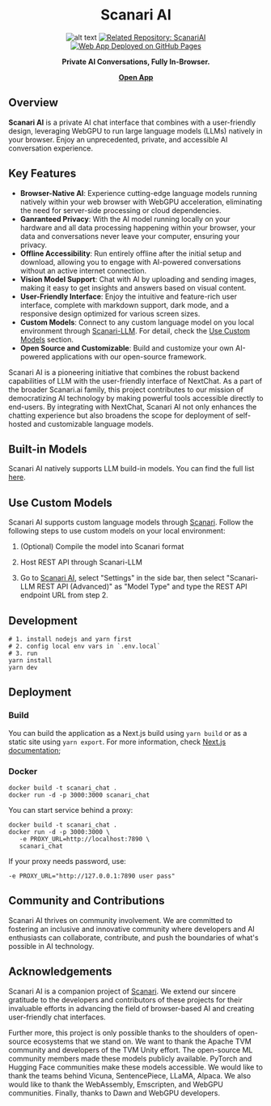 <div align="center">

# Scanari AI
![alt text](https://i.imgur.com/PIxxuOo.png)
<a href="https://github.com/scanari-ai/chat"><img alt="Related Repository: ScanariAI" src="https://img.shields.io/badge/Related_Repo-ScanariAI-fafbfc?logo=github"></a>
<a href="https://app.scanari.org/"><img alt="Web App Deployed on GitHub Pages" src="https://img.shields.io/badge/Web_App-Deployed-32a852?logo=pwa"></a>

**Private AI Conversations, Fully In-Browser.**

[**Open App**](https://app.scanari.org/)

</div>

## Overview

**Scanari AI** is a private AI chat interface that combines with a user-friendly design, leveraging WebGPU to run large language models (LLMs) natively in your browser. Enjoy an unprecedented, private, and accessible AI conversation experience.

## Key Features

- **Browser-Native AI**: Experience cutting-edge language models running natively within your web browser with WebGPU acceleration, eliminating the need for server-side processing or cloud dependencies.
- **Ganranteed Privacy**: With the AI model running locally on your hardware and all data processing happening within your browser, your data and conversations never leave your computer, ensuring your privacy.
- **Offline Accessibility**: Run entirely offline after the initial setup and download, allowing you to engage with AI-powered conversations without an active internet connection.
- **Vision Model Support**: Chat with AI by uploading and sending images, making it easy to get insights and answers based on visual content.
- **User-Friendly Interface**: Enjoy the intuitive and feature-rich user interface, complete with markdown support, dark mode, and a responsive design optimized for various screen sizes.
- **Custom Models**: Connect to any custom language model on you local environment through [Scanari-LLM](https://app.scanari.org). For detail, check the [Use Custom Models](#use-custom-models) section.
- **Open Source and Customizable**: Build and customize your own AI-powered applications with our open-source framework.

Scanari AI is a pioneering initiative that combines the robust backend capabilities of LLM with the user-friendly interface of NextChat. As a part of the broader Scanari.ai family, this project contributes to our mission of democratizing AI technology by making powerful tools accessible directly to end-users. By integrating with NextChat, Scanari AI not only enhances the chatting experience but also broadens the scope for deployment of self-hosted and customizable language models.

## Built-in Models

Scanari AI natively supports LLM build-in models. You can find the full list [here](https://github.com/scanari-ai/chat?tab=readme-ov-file#built-in-models).

## Use Custom Models

Scanari AI supports custom language models through [Scanari](https://app.scanari.org/). Follow the following steps to use custom models on your local environment:

1. (Optional) Compile the model into Scanari format

2. Host REST API through Scanari-LLM

3. Go to [Scanari AI](https://app.scanari.org/), select "Settings" in the side bar, then select "Scanari-LLM REST API (Advanced)" as "Model Type" and type the REST API endpoint URL from step 2.

## Development

```shell
# 1. install nodejs and yarn first
# 2. config local env vars in `.env.local`
# 3. run
yarn install
yarn dev
```

## Deployment

### Build

You can build the application as a Next.js build using `yarn build` or as a static site using `yarn export`. For more information, check [Next.js documentation](https://nextjs.org/docs/pages/building-your-application/deploying);

### Docker

```shell
docker build -t scanari_chat .
docker run -d -p 3000:3000 scanari_chat
```

You can start service behind a proxy:

```shell
docker build -t scanari_chat .
docker run -d -p 3000:3000 \
   -e PROXY_URL=http://localhost:7890 \
   scanari_chat
```

If your proxy needs password, use:

```shell
-e PROXY_URL="http://127.0.0.1:7890 user pass"
```

## Community and Contributions

Scanari AI thrives on community involvement. We are committed to fostering an inclusive and innovative community where developers and AI enthusiasts can collaborate, contribute, and push the boundaries of what's possible in AI technology.

## Acknowledgements

Scanari AI is a companion project of [Scanari](https://github.com/scanari). We extend our sincere gratitude to the developers and contributors of these projects for their invaluable efforts in advancing the field of browser-based AI and creating user-friendly chat interfaces.

Further more, this project is only possible thanks to the shoulders of open-source ecosystems that we stand on. We want to thank the Apache TVM community and developers of the TVM Unity effort. The open-source ML community members made these models publicly available. PyTorch and Hugging Face communities make these models accessible. We would like to thank the teams behind Vicuna, SentencePiece, LLaMA, Alpaca. We also would like to thank the WebAssembly, Emscripten, and WebGPU communities. Finally, thanks to Dawn and WebGPU developers.
